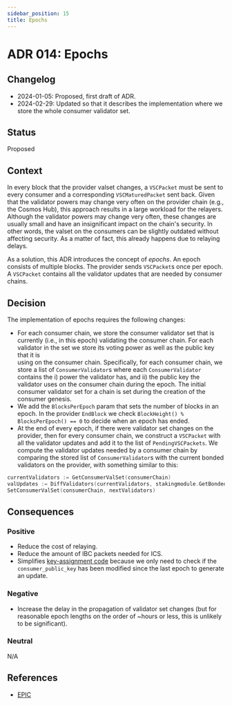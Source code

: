 ```yaml
---
sidebar_position: 15
title: Epochs
---
```

# ADR 014: Epochs

## Changelog
* 2024-01-05: Proposed, first draft of ADR.
* 2024-02-29: Updated so that it describes the implementation where we store the whole consumer validator set.

## Status

Proposed

## Context

In every block that the provider valset changes, a `VSCPacket` must be sent to every consumer and a corresponding `VSCMaturedPacket` sent back.
Given that the validator powers may change very often on the provider chain (e.g., the Cosmos Hub), this approach results in a large workload for the relayers. 
Although the validator powers may change very often, these changes are usually small and have an insignificant impact on the chain's security.
In other words, the valset on the consumers can be slightly outdated without affecting security. 
As a matter of fact, this already happens due to relaying delays. 

As a solution, this ADR introduces the concept of _epochs_. 
An epoch consists of multiple blocks. 
The provider sends `VSCPacket`s once per epoch. 
A `VSCPacket` contains all the validator updates that are needed by consumer chains.

## Decision

The implementation of epochs requires the following changes:

- For each consumer chain, we store the consumer validator set that is currently (i.e., in this epoch) validating the 
  consumer chain. For each validator in the set we store its voting power as well as the public key that it is  
  using on the consumer chain. Specifically, for each consumer chain, we store a list of `ConsumerValidator`s where each
  `ConsumerValidator` contains the i) power the validator has, and ii) the public key the validator
  uses on the consumer chain during the epoch.
  The initial consumer validator set for a chain is set during the creation of the consumer genesis.  
- We add the `BlocksPerEpoch` param that sets the number of blocks in an epoch. In the provider `EndBlock` we check 
  `BlockHeight() % BlocksPerEpoch() == 0` to decide when an epoch has ended.
- At the end of every epoch, if there were validator set changes on the provider, then for every consumer chain, we 
  construct a `VSCPacket` with all the validator updates and add it to the list of `PendingVSCPackets`. We compute the
  validator updates needed by a consumer chain by comparing the stored list of `ConsumerValidator`s with the current
  bonded validators on the provider, with something similar to this:
```go
currentValidators := GetConsumerValSet(consumerChain)
valUpdates := DiffValidators(currentValidators, stakingmodule.GetBondedValidators())
SetConsumerValSet(consumerChain, nextValidators)
```

## Consequences

### Positive

- Reduce the cost of relaying.
- Reduce the amount of IBC packets needed for ICS.
- Simplifies [key-assignment code](https://github.com/cosmos/interchain-security/blob/main/docs/docs/adrs/adr-001-key-assignment.md) because
  we only need to check if the `consumer_public_key` has been modified since the last epoch to generate an update. 

### Negative

- Increase the delay in the propagation of validator set changes (but for reasonable epoch lengths on the order of ~hours or less, this is unlikely to be significant).

### Neutral

N/A

## References

* [EPIC](https://github.com/cosmos/interchain-security/issues/1087)

